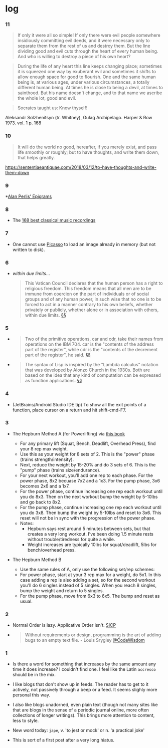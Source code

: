 # log

### 11

> If only it were all so simple! If only there were evil people somewhere insidiously committing evil deeds, and it were necessary only to separate them from the rest of us and destroy them. But the line dividing good and evil cuts through the heart of every human being. And who is willing to destroy a piece of his own heart?

> During the life of any heart this line keeps changing place; sometimes it is squeezed one way by exuberant evil and sometimes it shifts to allow enough space for good to flourish. One and the same human being is, at various ages, under various circumstances, a totally different human being. At times he is close to being a devil, at times to sainthood. But his name doesn't change, and to that name we ascribe the whole lot, good and evil.

> Socrates taught us: Know thyself!

Aleksandr Solzhenitsyn (tr. Whitney), Gulag Archipelago. Harper & Row 1973. vol. 1 p. 168

### 10

> It will do the world no good, hereafter, if you merely exist, and pass life smoothly or roughly; but to have thoughts, and write them down, that helps greatly.

https://sententiaeantiquae.com/2018/03/12/to-have-thoughts-and-write-them-down

### 9

*[Alan Perlis' Epigrams](http://www.cs.yale.edu/homes/perlis-alan/quotes.html)

### 8

* The [168 best classical music recordings](http://www.telegraph.co.uk/music/classical-music/best-classical-recordings/)

### 7
* One cannot use [Picasso](https://square.github.io/picasso/) to load an image already in memory (but not written to disk).

### 6

* *within due limits*...
    > This Vatican Council declares that the human person has a right to religious freedom. This freedom means that all men are to be immune from coercion on the part of individuals or of social groups and of any human power, in such wise that no one is to be forced to act in a manner contrary to his own beliefs, whether privately or publicly, whether alone or in association with others, within due limits.  [§§](http://www.vatican.va/archive/hist_councils/ii_vatican_council/documents/vat-ii_decl_19651207_dignitatis-humanae_en.html)

### 5

* > Two of the primitive operations, car and cdr, take their names from operations on the IBM 704. car is the "contents of the address part of the register", while cdr is the "contents of the decrement part of the register", he said. [§§](https://lwn.net/Articles/778550/)
* > The syntax of Lisp is inspired by the "Lambda calculus" notation that was developed by Alonzo Church in the 1930s. Both are based on the idea that any kind of computation can be expressed as function applications. [§§](https://lwn.net/Articles/778550/)

### 4

* (JetBrains/Android Studio IDE tip) To show all the exit points of a function, place cursor on a return and hit shift-cmd-F7.

### 3 

* The Hepburn Method A (for Powerlifting) via [this book](https://books.google.com/books?id=-2DpuQEACAAJ)
  - For any primary lift (Squat, Bench, Deadlift, Overhead Press), find your 8 rep max weight. 
  - Use this as your weight for 8 sets of 2.  This is the "power" phase (trains strength/intensity).
  - Next, reduce the weight by 15-20% and do 3 sets of 6.  This is the "pump" phase (trains size/endurance).
  - For your next workout, you'll add one rep to each phase. For the power phase, 8x2 becuase 7x2 and a 1x3.  For the pump phase, 3x6 becomes 2x6 and a 1x7.
  - For the power phase, continue increasing one rep each workout until you do 8x3.  Then on the next workout bump the weight by 5-10lbs and go back to 8x2.
  - For the pump phase, continue increasing one rep each workout until you do 3x8.  Then bump the weight by 5-10lbs and reset to 3x6.  This reset will not be in sync with the progression of the power phase.
  - Notes:
    - Hepburn says rest around 5 minutes between sets, but that creates a very long workout.  I've been doing 1.5 minute rests without trouble/tiredness for quite a while.
    - Weight increases are typically 10lbs for squat/deadlift, 5lbs for bench/overhead press. 

* The Hepburn Method B
  - Use the same rules of A, only use the following set/rep schemes:
  - For power phase, start at your 3 rep max for a weight, do 5x1.  In this case adding a rep is also adding a set, so for the second workout you'll do 6 singles instead of 5 singles.  When you reach 8 singles, bump the weight and return to 5 singles.
  - For the pump phase, move from 6x3 to 6x5.  The bump and reset as usual.


### 2 
<!-- #SICP -->

* Normal Order is lazy. Applicative Order isn't. [SICP](https://mitpress.mit.edu/sites/default/files/sicp/full-text/book/book-Z-H-10.html#%_sec_1.1.5)  

* > Without requirements or design, programming is the art of adding bugs to an empty text file. - Louis Srygley [@CodeWisdom](https://twitter.com/CodeWisdom/status/1136612954546352128)

### 1 
* Is there a word for something that increases by the same amount any time it does increase?  I couldn't find one.  I feel like the Latin `accresco` should be in the mix.

* I like blogs that don't show up in feeds.  The reader has to get to it actively, not passively through a beep or a feed.  It seems slighly more personal this way.

* I also like blogs unadorned, even plain text (though not many sites like that are blogs in the sense of a periodic journal online, more often collections of longer writings).  This brings more attention to content, less to style.

* New word today: `jape`, v. 'to jest or mock' or n. 'a practical joke'

* This is sort of a first post after a very long hiatus. 
